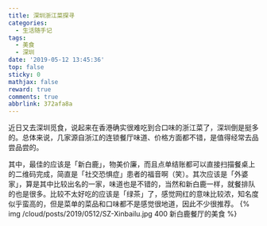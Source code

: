 ```yaml
---
title: 深圳浙江菜探寻
categories:
  - 生活随手记
tags:
  - 美食
  - 深圳
date: '2019-05-12 13:45:36'
top: false
sticky: 0
mathjax: false
reward: true
comments: true
abbrlink: 372afa8a
---
```

近日又去深圳觅食，说起来在香港确实很难吃到合口味的浙江菜了，深圳倒是挺多的。总体来说，几家源自浙江的连锁餐厅味道、价格方面都不错，是值得经常去品尝品尝的。

其中，最佳的应该是「新白鹿」，物美价廉，而且点单结账都可以直接扫描餐桌上的二维码完成，简直是「社交恐惧症」患者的福音啊（笑）。其次应该是「外婆家」，算是其中比较出名的一家，味道也是不错的，当然和新白鹿一样，就餐排队的也是很多。比较不太好吃的应该是「绿茶」了，感觉网红的意味比较浓，知名度似乎蛮高的，但是菜单的菜品和口味都不是感觉很地道，因此不少很推荐。<!-- more -->
{% img /cloud/posts/2019/0512/SZ-Xinbailu.jpg 400 新白鹿餐厅的美食 %}
